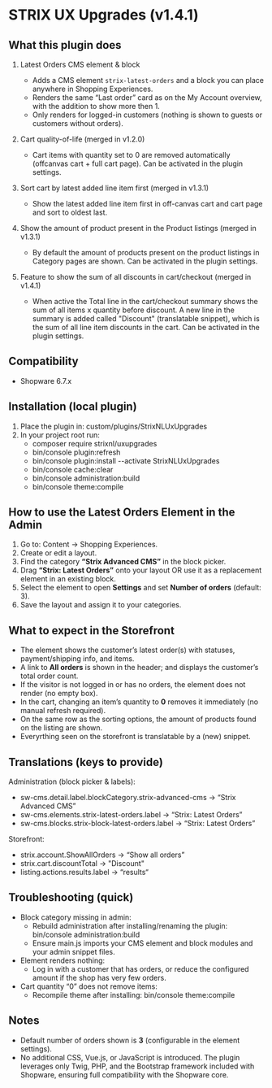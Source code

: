 # STRIX UX Upgrades (v1.4.1)

## What this plugin does

1. Latest Orders CMS element & block

    - Adds a CMS element `strix-latest-orders` and a block you can place anywhere in Shopping Experiences.
    - Renders the same “Last order” card as on the My Account overview, with the addition to show more then 1.
    - Only renders for logged-in customers (nothing is shown to guests or customers without orders).

2. Cart quality-of-life (merged in v1.2.0)

    - Cart items with quantity set to 0 are removed automatically (offcanvas cart + full cart page). Can be activated in the plugin settings.

3. Sort cart by latest added line item first (merged in v1.3.1)

    - Show the latest added line item first in off-canvas cart and cart page and sort to oldest last.

4. Show the amount of product present in the Product listings (merged in v1.3.1)

    - By default the amount of products present on the product listings in Category pages are shown. Can be activated in the plugin settings.

5. Feature to show the sum of all discounts in cart/checkout (merged in v1.4.1)

    - When active the Total line in the cart/checkout summary shows the sum of all items x quantity before discount. A new line in the summary is added called "Discount" (translatable snippet), which is the sum of all line item discounts in the cart. Can be activated in the plugin settings.

## Compatibility

-   Shopware 6.7.x

## Installation (local plugin)

1. Place the plugin in: custom/plugins/StrixNLUxUpgrades
2. In your project root run:
    - composer require strixnl/uxupgrades
    - bin/console plugin:refresh
    - bin/console plugin:install --activate StrixNLUxUpgrades
    - bin/console cache:clear
    - bin/console administration:build
    - bin/console theme:compile

## How to use the Latest Orders Element in the Admin

1. Go to: Content → Shopping Experiences.
2. Create or edit a layout.
3. Find the category **“Strix Advanced CMS”** in the block picker.
4. Drag **“Strix: Latest Orders”** onto your layout OR use it as a replacement element in an existing block.
5. Select the element to open **Settings** and set **Number of orders** (default: 3).
6. Save the layout and assign it to your categories.

## What to expect in the Storefront

-   The element shows the customer’s latest order(s) with statuses, payment/shipping info, and items.
-   A link to **All orders** is shown in the header; and displays the customer’s total order count.
-   If the visitor is not logged in or has no orders, the element does not render (no empty box).
-   In the cart, changing an item’s quantity to **0** removes it immediately (no manual refresh required).
-   On the same row as the sorting options, the amount of products found on the listing are shown.
-   Everyrthing seen on the storefront is translatable by a (new) snippet.

## Translations (keys to provide)

Administration (block picker & labels):

-   sw-cms.detail.label.blockCategory.strix-advanced-cms → “Strix Advanced CMS”
-   sw-cms.elements.strix-latest-orders.label → “Strix: Latest Orders”
-   sw-cms.blocks.strix-block-latest-orders.label → “Strix: Latest Orders”

Storefront:

-   strix.account.ShowAllOrders → “Show all orders”
-   strix.cart.discountTotal → "Discount"
-   listing.actions.results.label → “results“

## Troubleshooting (quick)

-   Block category missing in admin:
    -   Rebuild administration after installing/renaming the plugin: bin/console administration:build
    -   Ensure main.js imports your CMS element and block modules and your admin snippet files.
-   Element renders nothing:
    -   Log in with a customer that has orders, or reduce the configured amount if the shop has very few orders.
-   Cart quantity “0” does not remove items:
    -   Recompile theme after installing: bin/console theme:compile

## Notes

-   Default number of orders shown is **3** (configurable in the element settings).
-   No additional CSS, Vue.js, or JavaScript is introduced. The plugin leverages only Twig, PHP, and the Bootstrap framework included with Shopware, ensuring full compatibility with the Shopware core.
